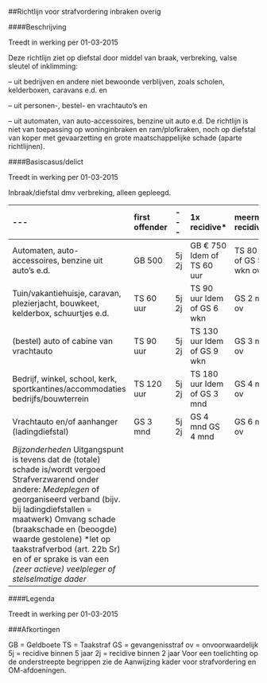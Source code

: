 <meta http-equiv='Content-Type' content='text/html; charset=utf-8' />

##Richtlijn voor strafvordering inbraken overig

####Beschrijving

Treedt in werking per 01-03-2015 

Deze richtlijn ziet op diefstal door middel van braak, verbreking, valse sleutel of inklimming: 

– uit bedrijven en andere niet bewoonde verblijven, zoals scholen, kelderboxen, caravans e.d. en  

– uit personen-, bestel- en vrachtauto’s en  

– uit automaten, van auto-accessoires, benzine uit auto e.d.   De richtlijn is niet van toepassing op woninginbraken en ram/plofkraken, noch op diefstal van koper met gevaarzetting en grote maatschappelijke schade (aparte richtlijnen).    

####Basiscasus/delict

Treedt in werking per 01-03-2015 

Inbraak/diefstal dmv verbreking, alleen gepleegd.  

|--- | first offender  |--- | 1x recidive*  | meermalen recidive*  |
|:---|:---|:---|:---|:---|
| Automaten, auto- accessoires, benzine uit auto’s e.d.  | GB 500  | 5j  2j  | GB € 750  Idem of TS 60 uur  | TS 80 uur of  GS 5 wkn ov  |
| Tuin/vakantiehuisje, caravan, plezierjacht, bouwkeet, kelderbox, schuurtjes e.d.  | TS 60 uur  | 5j  2j  | TS 90 uur  Idem of GS 6 wkn  | GS 2 mnd ov  |
| (bestel) auto of cabine van vrachtauto  | TS 90 uur  | 5j  2j  | TS 130 uur  Idem of GS 9 wkn  | GS 3 mnd ov  |
| Bedrijf, winkel, school, kerk,  sportkantines/accommodaties  bedrijfs/bouwterrein  | TS 120 uur  | 5j  2j  | TS 180 uur  Idem of GS 3 mnd  | GS 4 mnd ov  |
| Vrachtauto en/of aanhanger (ladingdiefstal)  | GS 3 mnd  | 5j  2j  | GS 4 mnd  GS 4 mnd  | GS 6 mnd ov  |
|  *Bijzonderheden*   Uitgangspunt is tevens dat de (totale) schade is/wordt vergoed  Strafverzwarend onder andere:   *Medeplegen* of georganiseerd verband (bijv. bij ladingdiefstallen = maatwerk)  Omvang schade (braakschade en (beoogde) waarde gestolene)  *let op taakstrafverbod (art. 22b Sr) en of er sprake is van een *(zeer actieve) veelpleger of stelselmatige dader*   |

####Legenda

Treedt in werking per 01-03-2015 

###Afkortingen

GB = Geldboete TS = Taakstraf GS = gevangenisstraf ov = onvoorwaardelijk 5j = recidive binnen 5 jaar 2j = recidive binnen 2 jaar Voor een toelichting op de onderstreepte begrippen zie de Aanwijzing kader voor strafvordering en OM-afdoeningen.     
